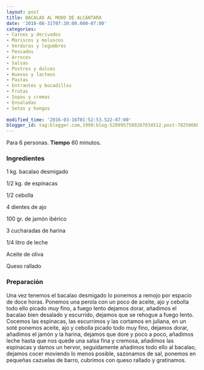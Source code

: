 ```yaml
---
layout: post
title: BACALAO AL MODO DE ALCÁNTARA
date: '2010-08-31T07:30:00.000-07:00'
categories:
- Carnes y derivados
- Mariscos y moluscos
- Verduras y legumbres
- Pescados
- Arroces
- Salsas
- Postres y dulces
- Huevos y lacteos
- Pastas
- Entrantes y bocadillos
- Frutas
- Sopas y cremas
- Ensaladas
- Setas y hongos
 
modified_time: '2016-03-16T01:52:53.522-07:00'
blogger_id: tag:blogger.com,1999:blog-5299957599287034512.post-7825066009827424564
---
```


Para 6 personas.
<b>Tiempo</b> 60 minutos.

<h3>Ingredientes</h3>

1 kg. bacalao desmigado

1/2 kg. de espinacas

1/2 cebolla

4 dientes de ajo

100 gr. de jamón ibérico

3 cucharadas de harina

1/4 litro de leche

Aceite de oliva

Queso rallado

<h3>Preparación</h3>

Una vez tenemos el bacalao desmigado lo ponemos a remojo por espacio de doce horas. Ponemos una perola con un poco de aceite, ajo y cebolla todo ello picado muy fino, a fuego lento dejamos dorar, añadimos el bacalao bien desalado y escurrido, dejamos que se rehogue a fuego lento. Cocemos las espinacas, las escurrimos y las cortamos en juliana, en un soté ponemos aceite, ajo y cebolla picado todo muy fino, dejamos dorar, añadimos el jamón y la harina, dejamos que dore y poco a poco, añadimos leche hasta que nos quede una salsa fina y cremosa, añadimos las espinacas y damos un hervor, seguidamente añadimos todo ello al bacalao, dejamos cocer moviendo lo menos posible, sazonamos de sal, ponemos en pequeñas cazuelas de barro, cubrimos con queso rallado y gratinamos.

